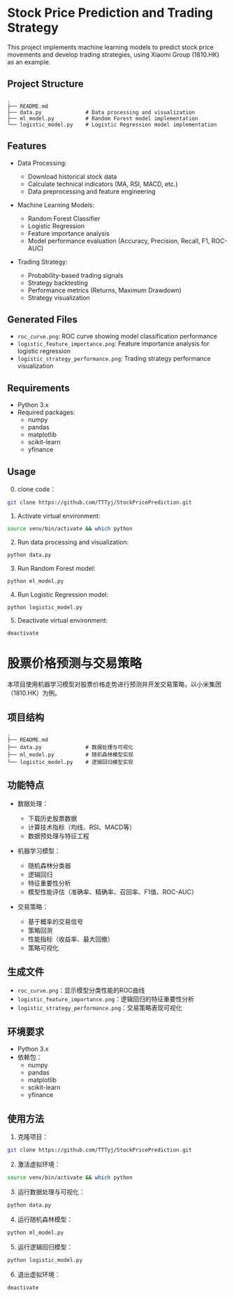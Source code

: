 # Stock Price Prediction and Trading Strategy

This project implements machine learning models to predict stock price movements and develop trading strategies, using Xiaomi Group (1810.HK) as an example.

## Project Structure

```
.
├── README.md
├── data.py              # Data processing and visualization
├── ml_model.py          # Random Forest model implementation
└── logistic_model.py    # Logistic Regression model implementation
```

## Features

- Data Processing:
  - Download historical stock data
  - Calculate technical indicators (MA, RSI, MACD, etc.)
  - Data preprocessing and feature engineering

- Machine Learning Models:
  - Random Forest Classifier
  - Logistic Regression
  - Feature importance analysis
  - Model performance evaluation (Accuracy, Precision, Recall, F1, ROC-AUC)

- Trading Strategy:
  - Probability-based trading signals
  - Strategy backtesting
  - Performance metrics (Returns, Maximum Drawdown)
  - Strategy visualization

## Generated Files

- `roc_curve.png`: ROC curve showing model classification performance
- `logistic_feature_importance.png`: Feature importance analysis for logistic regression
- `logistic_strategy_performance.png`: Trading strategy performance visualization

## Requirements

- Python 3.x
- Required packages:
  - numpy
  - pandas
  - matplotlib
  - scikit-learn
  - yfinance

## Usage
0. clone code：
```bash
git clone https://github.com/TTTyj/StockPricePrediction.git
```
1. Activate virtual environment:
```bash
source venv/bin/activate && which python
```

2. Run data processing and visualization:
```bash
python data.py
```

3. Run Random Forest model:
```bash
python ml_model.py
```

4. Run Logistic Regression model:
```bash
python logistic_model.py
```

5. Deactivate virtual environment:
```bash
deactivate
```

# 股票价格预测与交易策略

本项目使用机器学习模型对股票价格走势进行预测并开发交易策略，以小米集团（1810.HK）为例。

## 项目结构

```
.
├── README.md
├── data.py              # 数据处理与可视化
├── ml_model.py          # 随机森林模型实现
└── logistic_model.py    # 逻辑回归模型实现
```

## 功能特点

- 数据处理：
  - 下载历史股票数据
  - 计算技术指标（均线、RSI、MACD等）
  - 数据预处理与特征工程

- 机器学习模型：
  - 随机森林分类器
  - 逻辑回归
  - 特征重要性分析
  - 模型性能评估（准确率、精确率、召回率、F1值、ROC-AUC）

- 交易策略：
  - 基于概率的交易信号
  - 策略回测
  - 性能指标（收益率、最大回撤）
  - 策略可视化

## 生成文件

- `roc_curve.png`：显示模型分类性能的ROC曲线
- `logistic_feature_importance.png`：逻辑回归的特征重要性分析
- `logistic_strategy_performance.png`：交易策略表现可视化

## 环境要求

- Python 3.x
- 依赖包：
  - numpy
  - pandas
  - matplotlib
  - scikit-learn
  - yfinance

## 使用方法
1. 克隆项目：
```bash
git clone https://github.com/TTTyj/StockPricePrediction.git
```

2. 激活虚拟环境：
```bash
source venv/bin/activate && which python
```

3. 运行数据处理与可视化：
```bash
python data.py
```

4. 运行随机森林模型：
```bash
python ml_model.py
```

5. 运行逻辑回归模型：
```bash
python logistic_model.py
``` 
6. 退出虚拟环境：
```bash
deactivate
``` 